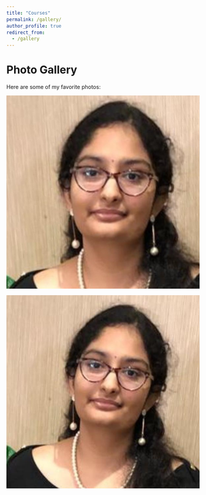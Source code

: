 ```yaml
---
title: "Courses"
permalink: /gallery/
author_profile: true
redirect_from:
  - /gallery
---
```


# Photo Gallery

Here are some of my favorite photos:

![Nature Image](/images/1.jpeg)

![City Skyline](/images/2.jpeg)
